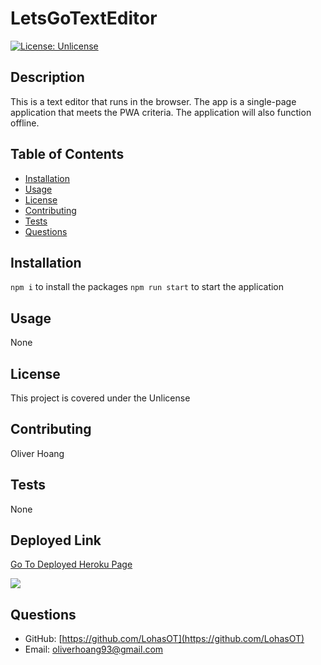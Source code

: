 # LetsGoTextEditor

[![License: Unlicense](https://img.shields.io/badge/license-Unlicense-blue.svg)](http://unlicense.org/)

## Description
This is a text editor that runs in the browser. The app is a single-page application that meets the PWA criteria. The application will also function offline.

## Table of Contents
- [Installation](#Installation)
- [Usage](#Usage)
- [License](#License)
- [Contributing](#Contributing)
- [Tests](#Test-Instructions)
- [Questions](#Questions)

## Installation
```npm i``` to install the packages ```npm run start``` to start the application

## Usage
None

## License
This project is covered under the Unlicense

## Contributing
Oliver Hoang

## Tests
None

## Deployed Link

<a href="https://rocky-brook-49335.herokuapp.com"> Go To Deployed Heroku Page</a>

<img src="https://user-images.githubusercontent.com/91640571/150655156-91b7c956-e3d3-4fa2-addb-a9820b0b672e.png">


## Questions
- GitHub: [https://github.com/LohasOT](https://github.com/LohasOT)
- Email: [oliverhoang93@gmail.com](oliverhoang93@gmail.com)

